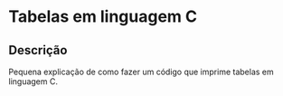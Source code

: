 # Tabelas em linguagem C

##  Descrição

Pequena explicação de como fazer um código que imprime tabelas em linguagem C.